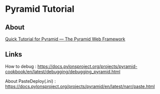 # Pyramid Tutorial

## About
[Quick Tutorial for Pyramid — The Pyramid Web Framework](https://docs.pylonsproject.org/projects/pyramid/en/latest/quick_tutorial/index.html "Quick Tutorial for Pyramid — The Pyramid Web Framework")

## Links

How to debug
: <https://docs.pylonsproject.org/projects/pyramid-cookbook/en/latest/debugging/debugging_pyramid.html>

About PasteDeploy(.ini)
: <https://docs.pylonsproject.org/projects/pyramid/en/latest/narr/paste.html>
